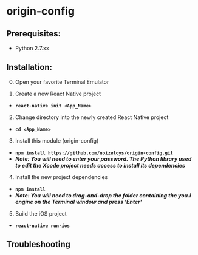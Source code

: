 # origin-config

## Prerequisites:
* Python 2.7.xx



## Installation:

0. Open your favorite Terminal Emulator

1. Create a new React Native project
  * **`react-native init <App_Name>`**

2. Change directory into the newly created React Native project 
* **`cd <App_Name>`**

3. Install this module (origin-config)
 * **`npm install https://github.com/noizetoys/origin-config.git`**
 * ***Note:  You will need to enter your password.  The Python library used to edit the Xcode project needs access to install its dependencies***
  
4. Install the new project dependencies
* **`npm install`**
* ***Note:  You will need to drag-and-drop the folder containing the you.i engine on the Terminal window and press 'Enter'***
  
5. Build the iOS project
* **`react-native run-ios`** 


## Troubleshooting
